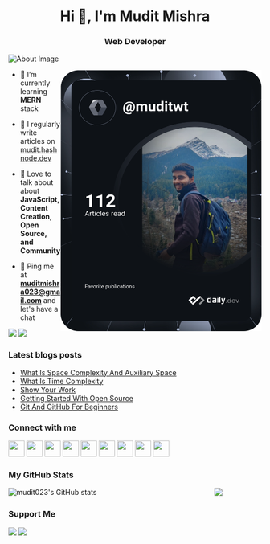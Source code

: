 <h1 align="center">Hi 👋, I'm Mudit Mishra</h1>
<h3 align="center">Web Developer</h3>
<img src = "https://github.com/mudit023/mudit023/blob/main/github%20image.png" alt = "About Image">

<a href="https://github.com/mudit023/mudit023/blob/main/devcard.svg"><img src="https://github.com/mudit023/mudit023/blob/main/devcard.svg" align="right" width="400" height="520"  alt="Mudit's Dev Card"/></a>

- 🌱 I’m currently learning **MERN** stack

- 📝 I regularly write articles on [mudit.hashnode.dev](https://mudit.hashnode.dev)

- 💬 Love to talk about about **JavaScript, Content Creation, Open Source, and Community**

- 📧 Ping me at **muditmishra023@gmail.com** and let's have a chat

<a href="https://www.twitter.com/muditwt" target="_blank" rel="noreferrer"><img
src="https://img.shields.io/twitter/follow/muditwt?logo=twitter&style=for-the-badge&color=0891b2&labelColor=1c1917"
/></a>
<a href="https://www.github.com/mudit023" target="_blank" rel="noreferrer"><img
src="https://img.shields.io/github/followers/mudit023?logo=github&style=for-the-badge&color=0891b2&labelColor=1c1917" /></a>


### Latest blogs posts
<!-- BLOG-POST-LIST:START -->
- [What Is Space Complexity And Auxiliary Space](https://mudit.hashnode.dev/what-is-space-complexity-and-auxiliary-space)
- [What Is Time Complexity](https://mudit.hashnode.dev/what-is-time-complexity)
- [Show Your Work](https://mudit.hashnode.dev/show-your-work)
- [Getting Started With Open Source](https://mudit.hashnode.dev/getting-started-with-open-source)
- [Git And GitHub For Beginners](https://mudit.hashnode.dev/git-and-github-for-beginners)
<!-- BLOG-POST-LIST:END -->



<h3 align="left">Connect with me</h3>
<p align="left"> <a href="https://www.codepen.io/muditwt" target="_blank" rel="noreferrer"><img src="https://raw.githubusercontent.com/danielcranney/readme-generator/main/public/icons/socials/codepen.svg" width="32" height="32" /></a> <a href="https://www.dev.to/muditwt" target="_blank" rel="noreferrer"><img src="https://raw.githubusercontent.com/danielcranney/readme-generator/main/public/icons/socials/devdotto.svg" width="32" height="32" /></a> <a href="https://discord.com/users/mudit023" target="_blank" rel="noreferrer"><img src="https://raw.githubusercontent.com/danielcranney/readme-generator/main/public/icons/socials/discord.svg" width="32" height="32" /></a> <a href="https://www.github.com/mudit023" target="_blank" rel="noreferrer"><img src="https://raw.githubusercontent.com/danielcranney/readme-generator/main/public/icons/socials/github.svg" width="32" height="32" /></a> <a href="https://mudit.hashnode.dev" target="_blank" rel="noreferrer"><img src="https://raw.githubusercontent.com/danielcranney/readme-generator/main/public/icons/socials/hashnode.svg" width="32" height="32" /></a> <a href="http://www.instagram.com/mudit023" target="_blank" rel="noreferrer"><img src="https://raw.githubusercontent.com/danielcranney/readme-generator/main/public/icons/socials/instagram.svg" width="32" height="32" /></a> <a href="https://www.linkedin.com/in/mudit-mishra" target="_blank" rel="noreferrer"><img src="https://raw.githubusercontent.com/danielcranney/readme-generator/main/public/icons/socials/linkedin.svg" width="32" height="32" /></a> <a href="https://www.polywork.com/mudit" target="_blank" rel="noreferrer"><img src="https://raw.githubusercontent.com/danielcranney/readme-generator/main/public/icons/socials/polywork.svg" width="32" height="32" /></a> <a href="https://www.twitter.com/muditwt" target="_blank" rel="noreferrer"><img src="https://raw.githubusercontent.com/danielcranney/readme-generator/main/public/icons/socials/twitter.svg" width="32" height="32" /></a></p>



### My GitHub Stats

<a href="http://www.github.com/mudit023"><img src="https://github-readme-stats.vercel.app/api?username=mudit023&show_icons=true&hide=&count_private=true&hide_border=true&show_icons=true&theme=onedark" alt="mudit023's GitHub stats" align="left" width="410px" /></a>

<a href="http://www.github.com/mudit023"><img src="https://github-readme-streak-stats.herokuapp.com/?user=mudit023&hide_border=true&theme=onedark" width="410px" /></a>


### Support Me

<a href="https://www.buymeacoffee.com/muditwt"><img src="https://cdn.buymeacoffee.com/buttons/v2/default-yellow.png" width="180px" /></a>
<a href="https://mudit.hashnode.dev/sponsor"><img src="https://github.com/mudit023/mudit023/blob/main/sponsor.png" width="180px" /></a>


